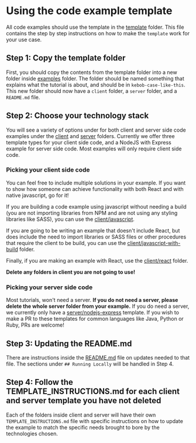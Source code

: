 # Using the code example template

All code examples should use the template in the [template](./template) folder. This file contains the step by step instructions on how to make the `template` work for your use case.

## Step 1: Copy the template folder

First, you should copy the contents from the template folder into a new folder inside [examples](../examples) folder. The folder should be named something that explains what the tutorial is about, and should be in `kebob-case-like-this`. This new folder should now have a `client` folder, a `server` folder, and a `README.md` file.


## Step 2: Choose your technology stack

You will see a variety of options under for both client and server side code examples under the [client](./template/client) and [server](./template/server) folders. Currently we offer three template types for your client side code, and a NodeJS with Express example for server side code. Most examples will only require client side code.

### Picking your client side code

You can feel free to include multiple solutions in your example. If you want to show how someone can achieve functionality with both React and with native javascript, go for it!

If you are building a code example using javascript without needing a build (you are not importing libraries from NPM and are not using any styling libraries like SASS), you can use the [client/javascript](./template/client/javascript).

If you are going to be writing an example that doesn't include React, but does include the need to import libraries or SASS files or other procedures that require the client to be build, you can use the [client/javascript-with-build](./templates/client/javascript-with-build) folder.

Finally, if you are making an example with React, use the [client/react](./templates/client/react) folder.

**Delete any folders in client you are not going to use!**

### Picking your server side code

Most tutorials, won't need a server. **If you do not need a server, please delete the whole server folder from your example.** If you do need a server, we currently only have a [server/nodejs-express](./template/server/nodejs-express) template. If you wish to make a PR to these templates for common languages like Java, Python or Ruby, PRs are welcome!

## Step 3: Updating the README.md

There are instructions inside the [README.md](./template/README.md) file on updates needed to that file. The sections under `## Running Locally` will be handled in Step 4.

## Step 4: Follow the TEMPLATE_INSTRUCTIONS.md for each client and server template you have not deleted

Each of the folders inside client and server will have their own `TEMPLATE_INSTRUCTIONS.md` file with specific instructions on how to update the example to match the specific needs brought to bore by the technologies chosen.